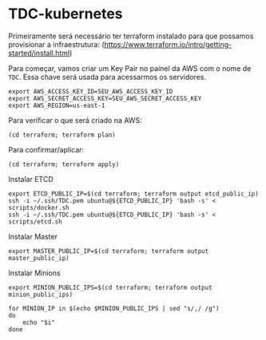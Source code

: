 # TDC-kubernetes

Primeiramente será necessário ter terraform instalado para que possamos provisionar a infraestrutura:
(https://www.terraform.io/intro/getting-started/install.html)

Para começar, vamos criar um Key Pair no painel da AWS com o nome de `TDC`. Essa chave será usada para acessarmos os servidores.


``` shell
export AWS_ACCESS_KEY_ID=SEU_AWS_ACCESS_KEY_ID
export AWS_SECRET_ACCESS_KEY=SEU_AWS_SECRET_ACCESS_KEY
export AWS_REGION=us-east-1
```

Para verificar o que será criado na AWS:

``` shell
(cd terraform; terraform plan)
```

Para confirmar/aplicar:

``` shell
(cd terraform; terraform apply)
```

Instalar ETCD
``` shell
export ETCD_PUBLIC_IP=$(cd terraform; terraform output etcd_public_ip)
ssh -i ~/.ssh/TDC.pem ubuntu@${ETCD_PUBLIC_IP} 'bash -s' < scripts/docker.sh
ssh -i ~/.ssh/TDC.pem ubuntu@${ETCD_PUBLIC_IP} 'bash -s' < scripts/etcd.sh
```


Instalar Master
``` shell
export MASTER_PUBLIC_IP=$(cd terraform; terraform output master_public_ip)
```


Instalar Minions
``` shell
export MINION_PUBLIC_IPS=$(cd terraform; terraform output minion_public_ips)

for MINION_IP in $(echo $MINION_PUBLIC_IPS | sed "s/,/ /g")
do
    echo "$i"
done
```

